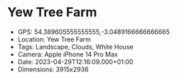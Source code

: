 # Yew Tree Farm

- GPS: 54.389605555555555,-3.0489166666666665
- Location: Yew Tree Farm
- Tags: Landscape, Clouds, White House
- Camera: Apple iPhone 14 Pro Max
- Date: 2023-04-29T12:16:09.000+01:00
- Dimensions: 3915x2936
